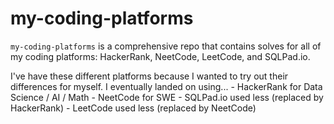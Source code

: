 # my-coding-platforms
`my-coding-platforms` is a comprehensive repo that contains solves for all of my coding platforms: HackerRank, NeetCode, LeetCode, and SQLPad.io.

I've have these different platforms because I wanted to try out their differences for myself. I eventually landed on using...
    - HackerRank for Data Science / AI / Math
    - NeetCode for SWE
    - SQLPad.io used less (replaced by HackerRank)
    - LeetCode used less (replaced by NeetCode)
